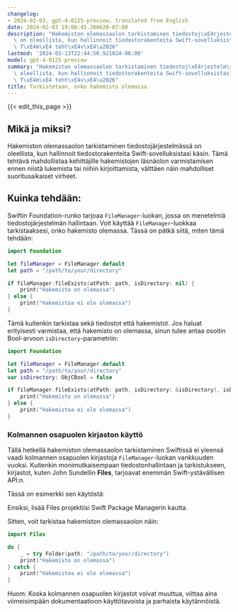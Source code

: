 ```yaml
---
changelog:
- 2024-02-03, gpt-4-0125-preview, translated from English
date: 2024-02-03 19:08:45.200620-07:00
description: "Hakemiston olemassaolon tarkistaminen tiedostoj\xE4rjestelm\xE4ss\xE4\
  \ on oleellista, kun hallinnoit tiedostorakenteita Swift-sovelluksistasi k\xE4sin.\
  \ T\xE4m\xE4 teht\xE4v\xE4\u2026"
lastmod: '2024-03-13T22:44:56.921024-06:00'
model: gpt-4-0125-preview
summary: "Hakemiston olemassaolon tarkistaminen tiedostoj\xE4rjestelm\xE4ss\xE4 on\
  \ oleellista, kun hallinnoit tiedostorakenteita Swift-sovelluksistasi k\xE4sin.\
  \ T\xE4m\xE4 teht\xE4v\xE4\u2026"
title: Tarkistetaan, onko hakemisto olemassa
---
```


{{< edit_this_page >}}

## Mikä ja miksi?
Hakemiston olemassaolon tarkistaminen tiedostojärjestelmässä on oleellista, kun hallinnoit tiedostorakenteita Swift-sovelluksistasi käsin. Tämä tehtävä mahdollistaa kehittäjille hakemistojen läsnäolon varmistamisen ennen niistä lukemista tai niihin kirjoittamista, välttäen näin mahdolliset suoritusaikaiset virheet.

## Kuinka tehdään:

Swiftin Foundation-runko tarjoaa `FileManager`-luokan, jossa on menetelmiä tiedostojärjestelmän hallintaan. Voit käyttää `FileManager`-luokkaa tarkistaaksesi, onko hakemisto olemassa. Tässä on pätkä siitä, miten tämä tehdään:

```swift
import Foundation

let fileManager = FileManager.default
let path = "/path/to/your/directory"

if fileManager.fileExists(atPath: path, isDirectory: nil) {
    print("Hakemisto on olemassa")
} else {
    print("Hakemistoa ei ole olemassa")
}
```

Tämä kuitenkin tarkistaa sekä tiedostot että hakemistot. Jos haluat erityisesti varmistaa, että hakemisto on olemassa, sinun tulee antaa osoitin Bool-arvoon `isDirectory`-parametriin:

```swift
import Foundation

let fileManager = FileManager.default
let path = "/path/to/your/directory"
var isDirectory: ObjCBool = false

if fileManager.fileExists(atPath: path, isDirectory: &isDirectory), isDirectory.boolValue {
    print("Hakemisto on olemassa")
} else {
    print("Hakemistoa ei ole olemassa")
}
```

### Kolmannen osapuolen kirjaston käyttö

Tällä hetkellä hakemiston olemassaolon tarkistaminen Swiftissä ei yleensä vaadi kolmannen osapuolen kirjastoja `FileManager`-luokan vankkuuden vuoksi. Kuitenkin monimutkaisempaan tiedostonhallintaan ja tarkistukseen, kirjastot, kuten John Sundellin **Files**, tarjoavat enemmän Swift-ystävällisen API:n.

Tässä on esimerkki sen käytöstä:

Ensiksi, lisää Files projektiisi Swift Package Managerin kautta.

Sitten, voit tarkistaa hakemiston olemassaolon näin:

```swift
import Files

do {
    _ = try Folder(path: "/path/to/your/directory")
    print("Hakemisto on olemassa")
} catch {
    print("Hakemistoa ei ole olemassa")
}
```

Huom: Koska kolmannen osapuolen kirjastot voivat muuttua, viittaa aina viimeisimpään dokumentaatioon käyttötavoista ja parhaista käytännöistä.
